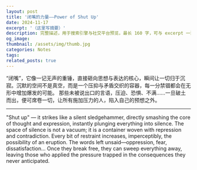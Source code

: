 ```yaml
---
layout: post
title: '闭嘴的力量——Power of Shut Up'
date: 2024-11-17
excerpt: '（这里写摘要）'
description: 完整描述，用于搜索引擎与社交平台预览，最长 160 字，可与 excerpt 一致
og_image: 
thumbnail: /assets/img/thumb.jpg
categories: Notes
tags: 
related_posts: true
---
```


“闭嘴”，它像一记无声的重锤，直接砸向思想与表达的核心，瞬间让一切归于沉寂。沉默的空间不是真空，而是一个压抑与矛盾交织的容器，每一分禁锢都会在无形中增加爆发的可能。 那些未被说出口的言语，压迫、恐惧、不满……一旦破土而出，便可席卷一切，让所有施加压力的人，陷入自己的预想之外。

---

"Shut up" — it strikes like a silent sledgehammer, directly smashing the core of thought and expression, instantly plunging everything into silence. The space of silence is not a vacuum; it is a container woven with repression and contradiction. Every bit of restraint increases, imperceptibly, the possibility of an eruption. The words left unsaid—oppression, fear, dissatisfaction... Once they break free, they can sweep everything away, leaving those who applied the pressure trapped in the consequences they never anticipated.